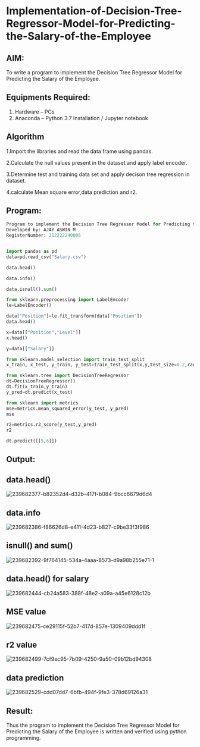 # Implementation-of-Decision-Tree-Regressor-Model-for-Predicting-the-Salary-of-the-Employee

## AIM:

To write a program to implement the Decision Tree Regressor Model for Predicting the Salary of the Employee.

## Equipments Required:

1. Hardware – PCs
2. Anaconda – Python 3.7 Installation / Jupyter notebook

## Algorithm

1.Import the libraries and read the data frame using pandas.

2.Calculate the null values present in the dataset and apply label encoder.

3.Determine test and training data set and apply decison tree regression in dataset.

4.calculate Mean square error,data prediction and r2.

## Program:

```py
Program to implement the Decision Tree Regressor Model for Predicting the Salary of the Employee.
Developed by: AJAY ASWIN M
RegisterNumber: 212222240005
```

```py

import pandas as pd
data=pd.read_csv("Salary.csv")

data.head()

data.info()

data.isnull().sum()

from sklearn.preprocessing import LabelEncoder
le=LabelEncoder()

data["Position"]=le.fit_transform(data["Position"])
data.head()

x=data[["Position","Level"]]
x.head()

y=data[["Salary"]]

from sklearn.model_selection import train_test_split
x_train, x_test, y_train, y_test=train_test_split(x,y,test_size=0.2,random_state=2)

from sklearn.tree import DecisionTreeRegressor
dt=DecisionTreeRegressor()
dt.fit(x_train,y_train)
y_pred=dt.predict(x_test)

from sklearn import metrics
mse=metrics.mean_squared_error(y_test, y_pred)
mse

r2=metrics.r2_score(y_test,y_pred)
r2

dt.predict([[5,6]])
```

## Output:

## data.head()

![239682377-b82352d4-d32b-417f-b084-9bcc6679d6d4](https://github.com/AJAYASWIN-M/Implementation-of-Decision-Tree-Regressor-Model-for-Predicting-the-Salary-of-the-Employee/assets/118679692/4c1f615c-0eab-4e57-8400-06b21e669116)

## data.info

![239682386-f86626d8-e411-4d23-b827-c9be33f3f986](https://github.com/AJAYASWIN-M/Implementation-of-Decision-Tree-Regressor-Model-for-Predicting-the-Salary-of-the-Employee/assets/118679692/9bde22f3-81e7-4fa9-8a01-e2363a37c991)

## isnull() and sum()

![239682392-9f764145-534a-4aaa-8573-d9a98b255e71-1](https://github.com/AJAYASWIN-M/Implementation-of-Decision-Tree-Regressor-Model-for-Predicting-the-Salary-of-the-Employee/assets/118679692/6ccc5060-9168-4ccb-a288-df18f81ee2b1)

## data.head() for salary

![239682444-cb24a583-388f-48e2-a09a-a45e6128c12b](https://github.com/AJAYASWIN-M/Implementation-of-Decision-Tree-Regressor-Model-for-Predicting-the-Salary-of-the-Employee/assets/118679692/395388b5-02b1-40c9-8265-d4ff41a49f46)

## MSE value

![239682475-ce29115f-52b7-417d-857e-1309409ddd1f](https://github.com/AJAYASWIN-M/Implementation-of-Decision-Tree-Regressor-Model-for-Predicting-the-Salary-of-the-Employee/assets/118679692/6cf82484-cd86-4ff8-b066-ac86566abe55)

## r2 value

![239682499-7cf9ec95-7b09-4250-9a50-09b12bd94308](https://github.com/AJAYASWIN-M/Implementation-of-Decision-Tree-Regressor-Model-for-Predicting-the-Salary-of-the-Employee/assets/118679692/c5a95176-bd94-4b08-a2e9-ac7261682e25)

## data prediction

![239682529-cdd07dd7-6bfb-494f-9fe3-378d69126a31](https://github.com/AJAYASWIN-M/Implementation-of-Decision-Tree-Regressor-Model-for-Predicting-the-Salary-of-the-Employee/assets/118679692/548f1963-0abd-47ac-843e-ca85cd560f28)

## Result:

Thus the program to implement the Decision Tree Regressor Model for Predicting the Salary of the Employee is written and verified using python programming.
